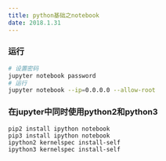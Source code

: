 ```yaml
---
title: python基础之notebook
date: 2018.1.31
---
```

### 运行
```bash
# 设置密码
jupyter notebook password
# 运行
jupyter notebook --ip=0.0.0.0 --allow-root
```
### 在jupyter中同时使用python2和python3
```
pip2 install ipython notebook
pip3 install ipython notebook
ipython2 kernelspec install-self
ipython3 kernelspec install-self
```
